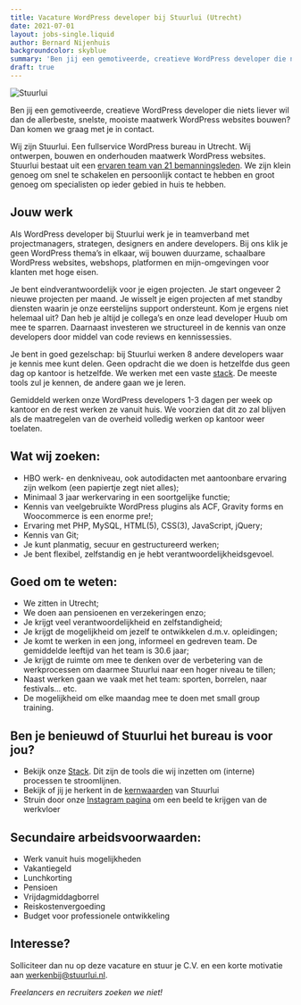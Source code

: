 ```yaml
---
title: Vacature WordPress developer bij Stuurlui (Utrecht)
date: 2021-07-01
layout: jobs-single.liquid
author: Bernard Nijenhuis
backgroundcolor: skyblue
summary: 'Ben jij een gemotiveerde, creatieve WordPress developer die niets liever wil dan de allerbeste, snelste, mooiste maatwerk WordPress websites bouwen? Dan komen we graag met je in contact.'
draft: true
---
```


![[Stuurlui](https://stuurlui.nl/)](/_img/werkgevers/stuurlui.png)

Ben jij een gemotiveerde, creatieve WordPress developer die niets liever wil dan de allerbeste, snelste, mooiste maatwerk WordPress websites bouwen? Dan komen we graag met je in contact.

Wij zijn Stuurlui. Een fullservice WordPress bureau in Utrecht. Wij ontwerpen, bouwen en onderhouden maatwerk WordPress websites. Stuurlui bestaat uit een [ervaren team van 21 bemanningsleden](https://stuurlui.nl/onze-bemanning/). We zijn klein genoeg om snel te schakelen en persoonlijk contact te hebben en groot genoeg om specialisten op ieder gebied in huis te hebben.

## Jouw werk

Als WordPress developer bij Stuurlui werk je in teamverband met projectmanagers, strategen, designers en andere developers. Bij ons klik je geen WordPress thema’s in elkaar, wij bouwen duurzame, schaalbare WordPress websites, webshops, platformen en mijn-omgevingen voor klanten met hoge eisen.

Je bent eindverantwoordelijk voor je eigen projecten. Je start ongeveer 2 nieuwe projecten per maand. Je wisselt je eigen projecten af met standby diensten waarin je onze eerstelijns support ondersteunt. Kom je ergens niet helemaal uit? Dan heb je altijd je collega’s en onze lead developer Huub om mee te sparren. Daarnaast investeren we structureel in de kennis van onze developers door middel van code reviews en kennissessies.

Je bent in goed gezelschap: bij Stuurlui werken 8 andere developers waar je kennis mee kunt delen. Geen opdracht die we doen is hetzelfde dus geen dag op kantoor is hetzelfde. We werken met een vaste [stack](https://stuurlui.nl/stack/). De meeste tools zul je kennen, de andere gaan we je leren.

Gemiddeld werken onze WordPress developers 1-3 dagen per week op kantoor en de rest werken ze vanuit huis. We voorzien dat dit zo zal blijven als de maatregelen van de overheid volledig werken op kantoor weer toelaten.

## Wat wij zoeken:

-   HBO werk- en denkniveau, ook autodidacten met aantoonbare ervaring zijn welkom (een papiertje zegt niet alles);
-   Minimaal 3 jaar werkervaring in een soortgelijke functie;
-   Kennis van veelgebruikte WordPress plugins als ACF, Gravity forms en Woocommerce is een enorme pre!;
-   Ervaring met PHP, MySQL, HTML(5), CSS(3), JavaScript, jQuery;
-   Kennis van Git;
-   Je kunt planmatig, secuur en gestructureerd werken;
-   Je bent flexibel, zelfstandig en je hebt verantwoordelijkheidsgevoel.

## Goed om te weten:

-   We zitten in Utrecht;
-   We doen aan pensioenen en verzekeringen enzo;
-   Je krijgt veel verantwoordelijkheid en zelfstandigheid;
-   Je krijgt de mogelijkheid om jezelf te ontwikkelen d.m.v. opleidingen;
-   Je komt te werken in een jong, informeel en gedreven team. De gemiddelde leeftijd van het team is 30.6 jaar;
-   Je krijgt de ruimte om mee te denken over de verbetering van de werkprocessen om daarmee Stuurlui naar een hoger niveau te tillen;
-   Naast werken gaan we vaak met het team: sporten, borrelen, naar festivals… etc.
-   De mogelijkheid om elke maandag mee te doen met small group training.

## Ben je benieuwd of Stuurlui het bureau is voor jou?

-   Bekijk onze [Stack](https://stuurlui.nl/over-ons/stack/). Dit zijn de tools die wij inzetten om (interne) processen te stroomlijnen.
-   Bekijk of jij je herkent in de [kernwaarden](https://stuurlui.nl/kernwaarden-stuurlui-online-marketing/) van Stuurlui
-   Struin door onze [Instagram pagina](https://www.instagram.com/stuurlui) om een beeld te krijgen van de werkvloer

## Secundaire arbeidsvoorwaarden:

-   Werk vanuit huis mogelijkheden
-   Vakantiegeld
-   Lunchkorting
-   Pensioen
-   Vrijdagmiddagborrel
-   Reiskostenvergoeding
-   Budget voor professionele ontwikkeling

## Interesse?

Solliciteer dan nu op deze vacature en stuur je C.V. en een korte motivatie aan <werkenbij@stuurlui.nl>.

_Freelancers en recruiters zoeken we niet!_
